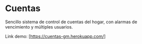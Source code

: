 # Cuentas

Sencillo sistema de control de cuentas del hogar, con alarmas de vencimiento y múltiples usuarios.

Link demo: [https://cuentas-gm.herokuapp.com/]
